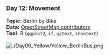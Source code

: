 ### Day 12: Movement
**Topic:** Berlin by Bike
<br>
**Data:** [OpenStreetMap contributors](https://www.openstreetmap.org/)
<br>
**Tool:** R (`ggplot2`, `sf`, `ggtext`, `showtext`)
<br><br>
![./Day09_Yellow/Yellow_BerlinBus.png](https://raw.githubusercontent.com/Z3tt/30DayMapChallenge/master/contributions/Day12_Movmement/Movement_BerlinByBike.png)
<br><br>
